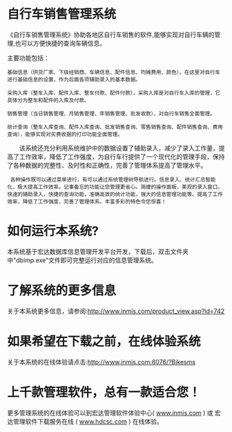 # 自行车销售管理系统

《自行车销售管理系统》协助各地区自行车销售的软件,能够实现对自行车辆的管理,也可以方便快捷的查询车辆信息。

主要功能包括：

    基础信息（供货厂家、下级经销商、车辆信息、配件信息、均摊费用、颜色），在这里对自行车进行基础信息的设置，作为后面各项辅助录入的基本数据。
    
    采购入库（整车入库、配件入库、整车付款、配件付款），采购入库是对自行车入库的管理，它具体分为整车和配件的入库及付款。

    销售管理（当日销售管理、月销售管理、年销售管理、批发收款），对自行车销售全面管理。

    统计查询（整车入库查询、配件入库查询、批发销售查询、零售销售查询、配件销售查询、费用查询），能够实现对买费收据的打印功能全面管理。

　　该系统还充分利用系统维护中的数据设置了辅助录入，减少了录入工作量，提高了工作效率，降低了工作强度，为自行车行提供了一个现代化的管理手段，保持了各种数据的完整性、及时性和正确性，完善了管理体系提高了管理水平。    
  
     各种操作既可以通过菜单进行，有可以通过系统管理树导航进行。信息录入、统计汇总智能化，极大提高工作效率。记事备忘的功能让您管理更省心。简捷的操作面板，美观的录入窗口，快速的辅助录入，快捷的查询功能，准确高效的统计功能，强大的信息管理功能等。提高了工作效率，降低了工作强度，完善了管理体系。丰富多彩的特色令您惊喜！  
     
# 如何运行本系统?

本系统基于宏达数据库信息管理开发平台开发，下载后，双击文件夹中"dbimp.exe"文件即可完整运行对应的信息管理系统。

# 了解系统的更多信息

关于本系统更多信息，请参阅:http://www.inmis.com/product_view.asp?id=742

# 如果希望在下载之前，在线体验系统

关于本系统的在线体验请点击:http://www.inmis.com:8076/?Bikesms

# 上千款管理软件，总有一款适合您！

更多管理系统的在线体验可以到宏达管理软件体验中心( www.inmis.com ) 或 宏达管理软件下载服务在线 ( www.hdcsc.com ) 在线体验。
